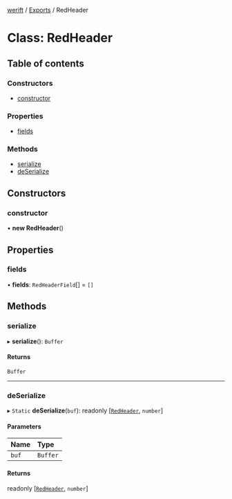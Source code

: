 [werift](../README.md) / [Exports](../modules.md) / RedHeader

# Class: RedHeader

## Table of contents

### Constructors

- [constructor](RedHeader.md#constructor)

### Properties

- [fields](RedHeader.md#fields)

### Methods

- [serialize](RedHeader.md#serialize)
- [deSerialize](RedHeader.md#deserialize)

## Constructors

### constructor

• **new RedHeader**()

## Properties

### fields

• **fields**: `RedHeaderField`[] = `[]`

## Methods

### serialize

▸ **serialize**(): `Buffer`

#### Returns

`Buffer`

___

### deSerialize

▸ `Static` **deSerialize**(`buf`): readonly [[`RedHeader`](RedHeader.md), `number`]

#### Parameters

| Name | Type |
| :------ | :------ |
| `buf` | `Buffer` |

#### Returns

readonly [[`RedHeader`](RedHeader.md), `number`]
